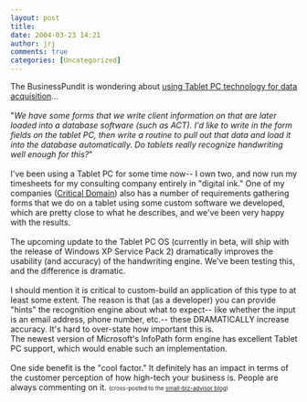 ```yaml
---
layout: post
title: 
date: 2004-03-23 14:21
author: jrj
comments: true
categories: [Uncategorized]
---
```

The BusinessPundit is wondering about <a href="http://www.businesspundit.com/archives/001230.html" target="_blank">using Tablet PC technology for data acquisition</a>...
<br />
<br />"*We have some forms that we write client information on that are later loaded into a database software (such as ACT). I'd like to write in the form fields on the tablet PC, then write a routine to pull out that data and load it into the database automatically. Do tablets really recognize handwriting well enough for this?*"
<br />
<br />I've been using a Tablet PC for some time now-- I own two, and now run my timesheets for my consulting company entirely in "digital ink." One of my companies (<a href="http://www.criticaldomain.net" target="_blank">Critical Domain</a>) also has a number of requirements gathering forms that we do on a tablet using some custom software we developed, which are pretty close to what he describes, and we've been very happy with the results.
<br />
<br />The upcoming update to the Tablet PC OS (currently in beta, will ship with the release of Windows XP Service Pack 2) dramatically improves the usability (and accuracy) of the handwriting engine. We've been testing this, and the difference is dramatic.
<br />
<br />I should mention it is critical to custom-build an application of this type to at least some extent. The reason is that (as a developer) you can provide "hints" the recognition engine about what to expect-- like whether the input is an email address, phone number, etc.-- these DRAMATICALLY increase accuracy. It's hard to over-state how important this is.
<br />The newest version of Microsoft's InfoPath form engine has excellent Tablet PC support, which would enable such an implementation.
<br />
<br />One side benefit is the "cool factor." It definitely has an impact in terms of the customer perception of how high-tech your business is. People are always commenting on it. <font size="1">(cross-posted to the <a href="http://www.small-biz-advisor.com/news/blog/default.aspx" target="_blank">small-biz-advisor blog</a>)</font>
<br />
